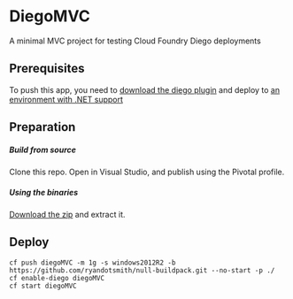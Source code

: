 # DiegoMVC
A minimal MVC project for testing Cloud Foundry Diego deployments

## Prerequisites

To push this app, you need to [download the diego plugin](https://github.com/cloudfoundry-incubator/diego-cli-plugin) and deploy to [an environment with .NET support](http://docs.pivotal.io/pivotalcf/opsguide/deploying-diego.html)

## Preparation

##### Build from source
Clone this repo.
Open in Visual Studio, and publish using the Pivotal profile.

##### Using the binaries
[Download the zip](https://github.com/ruurdk/DiegoMVC/raw/master/DiegoMVC_Compiled.zip) and extract it.

## Deploy
```
cf push diegoMVC -m 1g -s windows2012R2 -b https://github.com/ryandotsmith/null-buildpack.git --no-start -p ./
cf enable-diego diegoMVC
cf start diegoMVC
```
